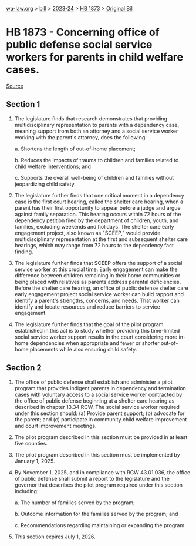 [wa-law.org](/) > [bill](/bill/) > [2023-24](/bill/2023-24/) > [HB 1873](/bill/2023-24/hb/1873/) > [Original Bill](/bill/2023-24/hb/1873/1/)

# HB 1873 - Concerning office of public defense social service workers for parents in child welfare cases.

[Source](http://lawfilesext.leg.wa.gov/biennium/2023-24/Pdf/Bills/House%20Bills/1873.pdf)

## Section 1
1. The legislature finds that research demonstrates that providing multidisciplinary representation to parents with a dependency case, meaning support from both an attorney and a social service worker working with the parent's attorney, does the following:

    a. Shortens the length of out-of-home placement;

    b. Reduces the impacts of trauma to children and families related to child welfare interventions; and

    c. Supports the overall well-being of children and families without jeopardizing child safety.

2. The legislature further finds that one critical moment in a dependency case is the first court hearing, called the shelter care hearing, when a parent has their first opportunity to appear before a judge and argue against family separation. This hearing occurs within 72 hours of the dependency petition filed by the department of children, youth, and families, excluding weekends and holidays. The shelter care early engagement project, also known as "SCEEP," would provide multidisciplinary representation at the first and subsequent shelter care hearings, which may range from 72 hours to the dependency fact finding.

3. The legislature further finds that SCEEP offers the support of a social service worker at this crucial time. Early engagement can make the difference between children remaining in their home communities or being placed with relatives as parents address parental deficiencies. Before the shelter care hearing, an office of public defense shelter care early engagement project social service worker can build rapport and identify a parent's strengths, concerns, and needs. That worker can identify and locate resources and reduce barriers to service engagement.

4. The legislature further finds that the goal of the pilot program established in this act is to study whether providing this time-limited social service worker support results in the court considering more in-home dependencies when appropriate and fewer or shorter out-of-home placements while also ensuring child safety.

## Section 2
1. The office of public defense shall establish and administer a pilot program that provides indigent parents in dependency and termination cases with voluntary access to a social service worker contracted by the office of public defense beginning at a shelter care hearing as described in chapter 13.34 RCW. The social service worker required under this section should: (a) Provide parent support; (b) advocate for the parent; and (c) participate in community child welfare improvement and court improvement meetings.

2. The pilot program described in this section must be provided in at least five counties.

3. The pilot program described in this section must be implemented by January 1, 2025.

4. By November 1, 2025, and in compliance with RCW 43.01.036, the office of public defense shall submit a report to the legislature and the governor that describes the pilot program required under this section including:

    a. The number of families served by the program;

    b. Outcome information for the families served by the program; and

    c. Recommendations regarding maintaining or expanding the program.

5. This section expires July 1, 2026.

